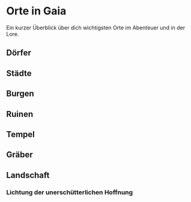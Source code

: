 # Orte in Gaia
Ein kurzer Überblick über dich wichtigsten Orte im Abenteuer und in der Lore.

## Dörfer

## Städte

## Burgen

## Ruinen

## Tempel

## Gräber

## Landschaft
### Lichtung der unerschütterlichen Hoffnung
